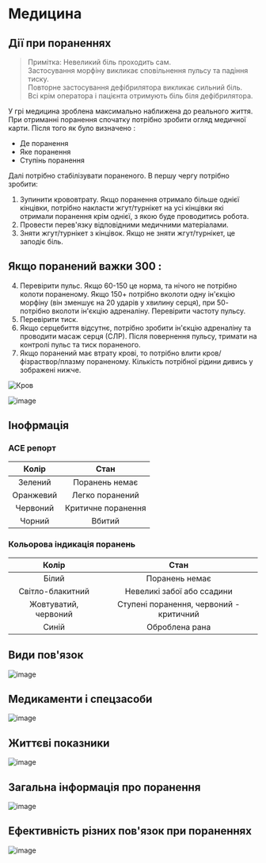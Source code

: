 # Медицина
## Дії при пораненнях
> Примітка: Невеликий біль проходить сам.  
> Застосування морфіну викликає сповільнення пульсу та падіння тиску.  
> Повторне застосування дефібрилятора викликає сильний біль.  
> Всі крім оператора і пацієнта отримують біль біля дефібрилятора.

У грі медицина зроблена максимально наближена до реального життя. При отриманні поранення спочатку потрібно зробити огляд медичної карти. Після того як було визначено : 
- Де поранення
- Яке поранення
- Ступінь поранення
  
Далі потрібно стабілізувати пораненого. В першу чергу потрібно зробити:
1. Зупинити крововтрату. Якщо поранення отримало більше однієї кінцівки, потрібно накласти жгут/турнікет на усі кінцівки які отримали поранення крім однієї, з якою буде проводитись робота.
2. Провести перев'язку відповідними медичними матеріалами.
3. Зняти жгут/турнікет з кінцівок. Якщо не зняти жгут/турнікет, це заподіє біль.
   

## Якщо поранений важки 300 : 
4. Перевірити пульс. Якщо 60-150 це норма, та нічого не потрібно колоти пораненому. Якщо 150+ потрібно вколоти одну ін'єкцію морфіну (він зменшує на 20 ударів у хвилину серця), при 50- потрібно вколоти ін'єкцію адреналіну. Перевірити частоту пульсу.
5. Перевірити тиск.
6. Якщо серцебиття відсутнє, потрібно зробити ін'єкцію адреналіну та проводити масаж серця (СЛР). Після повернення пульсу, тримати на контролі пульс та тиск пораненого.
7. Якщо поранений має втрату крові, то потрібно влити кров/фізраствор/плазму пораненому. Кількість потрібної  рідини дивись у зображені нижче.

![Кров](https://github.com/vsrJaguar/Materials/assets/83435477/f09c12be-7cfc-47f8-9014-e1b641a7beae)



![image](https://github.com/vsrJaguar/Materials/assets/68085487/38477bd4-51f4-4e05-9de1-885d8c3084a1)

## Інофрмація
### АСЕ репорт
| Колір | Стан |
| :---: | :---: |
| Зелений | Поранень немає |
| Оранжевий | Легко поранений |
| Червоний | Критичне поранення |
| Чорний | Вбитий |

### Кольорова індикація поранень
| Колір | Стан |
| :---: | :---: |
| Білий | Поранень немає |
| Світло-блакитний | Невеликі забої або ссадини |
| Жовтуватий, червоний | Ступені поранення, червоний - критичний |
| Синій | Оброблена рана |

## Види пов'язок
![image](https://github.com/vsrJaguar/Materials/assets/68085487/7e826a14-10bb-44f2-8634-6994959e9176)

## Медикаменти і спецзасоби
![image](https://github.com/vsrJaguar/Materials/assets/68085487/84d36efc-c76b-49eb-a22b-487575365ab0)

## Життєві показники
![image](https://github.com/vsrJaguar/Materials/assets/68085487/5d0f76c8-0469-4d79-83c2-3cac1f9a50b6)

## Загальна інформація про поранення
![image](https://github.com/vsrJaguar/Materials/assets/68085487/30153d5c-de8e-4385-b68e-223c109ddd81)

## Ефективність різних пов'язок при пораненнях
![image](https://github.com/vsrJaguar/Materials/assets/68085487/616c4ba6-6603-4666-8492-948e3f5f02dd)
